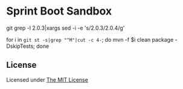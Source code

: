 # Sprint Boot Sandbox








git grep -l 2.0.3|xargs sed -i -e 's/2\.0\.3/2.0.4/g'



for i in `git st -s|grep "^M"|cut -c 4-`; do mvn -f $i clean package -DskipTests; done

## License

Licensed under [The MIT License](https://opensource.org/licenses/MIT)
